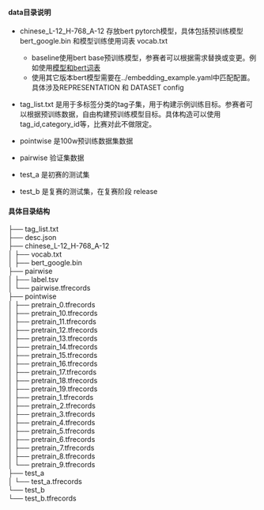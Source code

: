 #### data目录说明

- chinese_L-12_H-768_A-12 存放bert pytorch模型，具体包括预训练模型 bert_google.bin 和模型训练使用词表 vocab.txt 
    - baseline使用bert base预训练模型，参赛者可以根据需求替换或变更。例如使用[模型和bert词表](https://huggingface.co/bert-base-chinese/tree/main)
    - 使用其它版本bert模型需要在../embedding_example.yaml中匹配配置。具体涉及REPRESENTATION 和 DATASET config
     
- tag_list.txt 是用于多标签分类的tag子集，用于构建示例训练目标。参赛者可以根据预训练数据，自由构建预训练模型目标。具体构造可以使用tag_id,category_id等，比赛对此不做限定。
- pointwise 是100w预训练数据集数据
- pairwise 验证集数据
- test_a 是初赛的测试集
- test_b 是复赛的测试集，在复赛阶段 release

#### 具体目录结构
├── tag_list.txt  
├── desc.json  
├── chinese_L-12_H-768_A-12  
│   ├── vocab.txt  
│   ├── bert_google.bin   
├── pairwise  
│   ├── label.tsv  
│   └── pairwise.tfrecords  
├── pointwise  
│   ├── pretrain_0.tfrecords  
│   ├── pretrain_10.tfrecords  
│   ├── pretrain_11.tfrecords  
│   ├── pretrain_12.tfrecords  
│   ├── pretrain_13.tfrecords  
│   ├── pretrain_14.tfrecords  
│   ├── pretrain_15.tfrecords  
│   ├── pretrain_16.tfrecords  
│   ├── pretrain_17.tfrecords  
│   ├── pretrain_18.tfrecords  
│   ├── pretrain_19.tfrecords  
│   ├── pretrain_1.tfrecords  
│   ├── pretrain_2.tfrecords  
│   ├── pretrain_3.tfrecords  
│   ├── pretrain_4.tfrecords  
│   ├── pretrain_5.tfrecords  
│   ├── pretrain_6.tfrecords  
│   ├── pretrain_7.tfrecords  
│   ├── pretrain_8.tfrecords  
│   └── pretrain_9.tfrecords  
├── test_a  
│   └── test_a.tfrecords   
└── test_b  
    └── test_b.tfrecords  